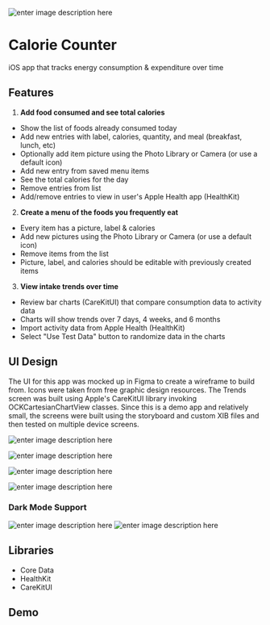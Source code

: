 ![enter image description here](https://raw.githubusercontent.com/nsaigal/CalorieCounter/master/CalorieApp/Assets.xcassets/AppIcon.appiconset/Icon-App-83.5x83.5@2x.png?token=ADLVG77MJP7Z42H5N4SNE526S535K)
# Calorie Counter
iOS app that tracks energy consumption &amp; expenditure over time

## Features

1. **Add food consumed and see total calories**
- Show the list of foods already consumed today
- Add new entries with label, calories, quantity, and meal (breakfast, lunch, etc)
- Optionally add item picture using the Photo Library or Camera (or use a default icon)
- Add new entry from saved menu items
- See the total calories for the day
- Remove entries from list
- Add/remove entries to view in user's Apple Health app (HealthKit)

2. **Create a menu of the foods you frequently eat**
-   Every item has a picture, label & calories
-   Add new pictures using the Photo Library or Camera (or use a default icon)
-   Remove items from the list
-   Picture, label, and calories should be editable with previously created items

3. **View intake trends over time**
- Review bar charts (CareKitUI) that compare consumption data to activity data
- Charts will show trends over 7 days, 4 weeks, and 6 months
- Import activity data from Apple Health (HealthKit)
- Select "Use Test Data" button to randomize data in the charts

## UI Design
The UI for this app was mocked up in Figma to create a wireframe to build from. Icons were taken from free graphic design resources. The Trends screen was built using Apple's CareKitUI library invoking OCKCartesianChartView classes. Since this is a demo app and relatively small, the screens were built using the storyboard and custom XIB files and then tested on multiple device screens.

![enter image description here](https://raw.githubusercontent.com/nsaigal/CalorieCounter/master/Today.PNG?token=ADLVG72AZDZSNXTFRCGHIEC6S6DJA)

![enter image description here](https://raw.githubusercontent.com/nsaigal/CalorieCounter/master/Add.PNG?token=ADLVG76I76ABUE53FHVH6XC6S6DOY)

![enter image description here](https://raw.githubusercontent.com/nsaigal/CalorieCounter/master/Menu.PNG?token=ADLVG73ALF26H7L5DTNQV4S6S6DQC)

![enter image description here](https://raw.githubusercontent.com/nsaigal/CalorieCounter/master/Trends.PNG?token=ADLVG74VGKC4JIVM5V3IP3S6S6DR6)
### Dark Mode Support

![enter image description here](https://raw.githubusercontent.com/nsaigal/CalorieCounter/master/Trends-Dark.PNG?token=ADLVG7YM6YPABTLSTIT74226S6DS4)
![enter image description here](https://raw.githubusercontent.com/nsaigal/CalorieCounter/master/Menu-Dark.PNG?token=ADLVG7YNXZK46AMD453642C6S6DTS)

## Libraries

 - Core Data
 - HealthKit
 - CareKitUI

## Demo
